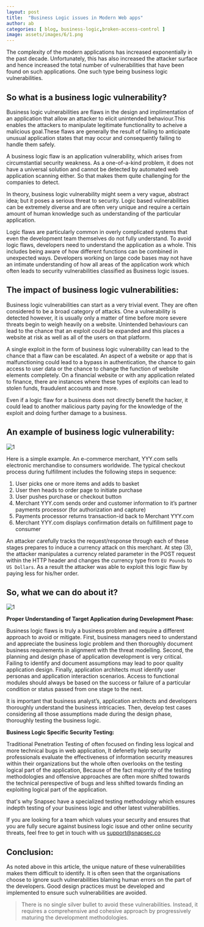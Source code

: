 ```yaml
---
layout: post
title:  "Business Logic issues in Modern Web apps"
author: ab
categories: [ blog, business-logic,broken-access-control ]
image: assets/images/6/1.png
---
```




The complexity of the modern applications has increased exponentially in the past decade. Unfortunately, this has also increased the attacker surface and hence increased the total number of vulnerabilities that have been found on such applications. One such type being business logic vulnerabilities.


## So what is a business logic vulnerability?

Business logic vulnerabilities are flaws in the design and implimentation of an application that allow an attacker to elicit unintended behaviour.This enables the attackers to manipulate legitimate functionality to acheive a malicious goal.These flaws are generally the result of failing to anticipate unusual application states that may occur and consequently failing to handle them safely. 

A business logic flaw is an application vulnerability, which arises from circumstantial security weakness. As a one-of-a-kind problem, it does not have a universal solution and cannot be detected by automated web application scanning either. So that makes them quite challenging for the companies to detect.

In theory, business logic vulnerability might seem a very vague, abstract idea; but it poses a serious threat to security. Logic based vulnerabilities can be extremely diverse and are often very unique and require a certain amount of human knowledge such as understanding of the particular application. 

Logic flaws are particularly common in overly complicated systems that even the development team themselves do not fully understand. To avoid logic flaws, developers need to understand the application as a whole. This includes being aware of how different functions can be combined in unexpected ways. Developers working on large code bases may not have an intimate understanding of how all areas of the application work which often leads to security vulnerabilities classified as Business logic issues.


## The impact of business logic vulnerabilities:

Business logic vulnerabilities can start as a very trivial event. They are often considered to be a broad category of attacks. One a vulnerability is detected however, it is usually only a matter of time before more severe threats begin to weigh heavily on a website. Unintended behaviours can lead to the chance that an exploit could be expanded and this places a website at risk as well as all of the users on that platform. 

A single exploit in the form of business logic vulnerability can lead to the chance that a flaw can be escalated. An aspect of a website or app that is malfunctioning could lead to a bypass in authentication, the chance to gain access to user data or the chance to change the function of website elements completely. On a financial website or with any application related to finance, there are instances where these types of exploits can lead to stolen funds, fraudulent accounts and more. 

Even if a logic flaw for a business does not directly benefit the hacker, it could lead to another malicious party paying for the knowledge of the exploit and doing further damage to a business. 



## An example of business logic vulnerability:

![1](/blog/assets/images/6/3.png)

Here is a simple example.
An e-commerce merchant, YYY.com sells electronic merchandise to consumers worldwide. The typical checkout process during fulfillment includes the following steps in sequence:

1. User picks one or more items and adds to basket 
2. User then heads to order page to initiate purchase 
3. User pushes purchase or checkout button 
4. Merchant YYY.com sends order and customer information to it’s partner payments processor (for authorization and capture) 
5. Payments processor returns transaction-id back to Merchant YYY.com 
6. Merchant YYY.com displays confirmation details on fulfillment page to consumer 

An attacker carefully tracks the request/response through each of these stages prepares to induce a currency attack on this merchant.
At step (3), the attacker manipulates a currency related parameter in the POST request within the HTTP header and changes the currency type from `EU Pounds` to `US Dollars`. As a result the attacker was able to exploit this logic flaw by paying less for his/her order.


## So, what we can do about it?

![1](/blog/assets/images/6/2.png)


__Proper Understanding of Target Application during Development Phase:__

Business logic flaws is truly a business problem and require a different approach to avoid or mitigate. First, business managers need to understand and appreciate the business logic problem and then thoroughly document business requirements in alignment with the threat modelling. Second, the planning and design phase of application development is very critical. Failing to identify and document assumptions may lead to poor quality application design. Finally, application architects must identify user personas and application interaction scenarios. Access to functional modules should always be based on the success or failure of a particular condition or status passed from one stage to the next.

It is important that business analyst’s, application architects and developers thoroughly understand the business intricacies. Then, develop test cases considering all those assumptions made during the design phase, thoroughly testing the business logic.


__Business Logic Specific Security Testing:__

Traditional Penetration Testing of often focused on finding less logical and more technical bugs in web application, It defenetly help security professionals evaluate the effectiveness of information security measures within their organizations but the whole often overlooks on the testing logical part of the application, Because of the fact majorrity of the testing methodologies and offensive approaches are often more shifted towards the technical perespective of bugs and less shifted towards finding an exploiting logical part of the application.

that's why Snapsec have a specialized testing methodology which ensures indepth testing of your business logic and other latest vulnerabilities.

If you are looking for a team which values your security and ensures that you are fully secure against business logic issue and other online security threats, feel free to get in touch with us [support@snapsec.co](mailto:support@snapsec.co)



## Conclusion:

As noted above in this article, the unique nature of these vulnerabilities makes them difficult to identify. It is often seen that the organisations choose to ignore such vulnerabilities blaming human errors on the part of the developers. Good design practices must be developed and implemented to ensure such vulnerabilities are avoided. 

> There is no single silver bullet to avoid these vulnerabilities. Instead, it requires a comprehensive and cohesive approach by progressively maturing the development methodologies.

